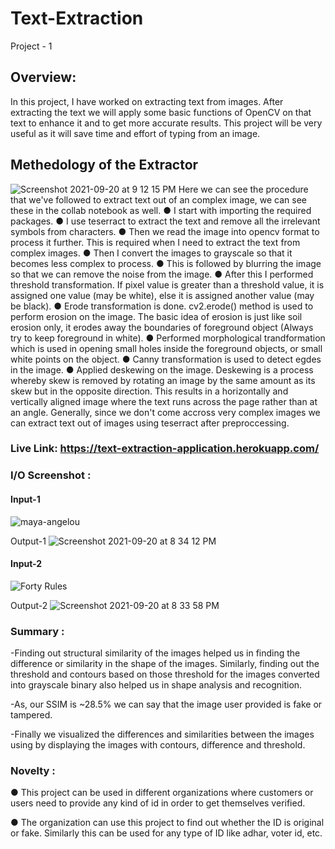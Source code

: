 # Text-Extraction #

Project - 1 <br>

## Overview: ##
In this project, I have worked on extracting text from images. After extracting the text we will apply some basic functions of OpenCV on that text to enhance it and to get more accurate results. This project will be very useful as it will save time and effort of typing from an image.

## Methedology of the Extractor ##
![Screenshot 2021-09-20 at 9 12 15 PM](https://user-images.githubusercontent.com/60060524/134031619-392ce018-6bd8-4d23-80e6-2e45c7b642b8.png)
Here we can see the procedure that we've followed to extract text out of an complex image, we can see these in the collab notebook as well.
●	I start with importing the required packages.
●	I use teserract to extract the text and remove all the irrelevant symbols from characters.
●	Then we read the image into opencv format to process it further. This is required when I need to extract the text from complex images.
●	Then I convert the images to grayscale so that it becomes less complex to process.
●	This is followed by blurring the image so that we can remove the noise from the image.
●	After this I performed threshold transformation. If pixel value is greater than a threshold value, it is assigned one value (may be white), else it is assigned another value (may be black). 
●	Erode transformation is done. cv2.erode() method is used to perform erosion on the image. The basic idea of erosion is just like soil erosion only, it erodes away the boundaries of foreground object (Always try to keep foreground in white). 
●	Performed morphological trandformation which is used in opening small holes inside the foreground objects, or small white points on the object.
●	Canny transformation is used to detect egdes in the image. 
●	Applied deskewing on the image. Deskewing is a process whereby skew is removed by rotating an image by the same amount as its skew but in the opposite direction. This results in a horizontally and vertically aligned image where the text runs across the page rather than at an angle.
Generally, since we don't come accross very complex images we can extract text out of images using teserract after preproccessing.
### Live Link: https://text-extraction-application.herokuapp.com/ ###

### I/O Screenshot :<br/> ###
#### Input-1  ####
![maya-angelou](https://user-images.githubusercontent.com/60060524/134026698-76884845-c784-4cdb-8aa7-3a9cfb39a202.png)


Output-1
![Screenshot 2021-09-20 at 8 34 12 PM](https://user-images.githubusercontent.com/60060524/134026764-d04d07d1-4885-405f-a820-f3dbe340ddeb.png)
</br>

#### Input-2 ####
![Forty Rules](https://user-images.githubusercontent.com/60060524/134027188-4029365f-7ec3-41c5-b8a9-ff64f50353ee.png)



Output-2
![Screenshot 2021-09-20 at 8 33 58 PM](https://user-images.githubusercontent.com/60060524/134026941-0d09112c-39ca-45e5-9c17-67f6bb8f77aa.png)
</br>

### Summary :<br/> ###

-Finding out structural similarity of the images helped us in finding the difference or similarity in the shape of the images. Similarly, finding out the threshold and contours based on those threshold for the images converted into grayscale binary also helped us in shape analysis and recognition.<br>

-As, our SSIM is ~28.5% we can say that the image user provided is fake or tampered.<br>

-Finally we visualized the differences and similarities between the images using by displaying the images with contours, difference and threshold.<br>

### Novelty :<br/> ###
●	This project can be used in different organizations where customers or users need to provide any kind of id in order to get themselves verified.<br>

● The organization can use this project to find out whether the ID is original or fake. Similarly this can be used for any type of ID like adhar, voter id, etc.<br>

